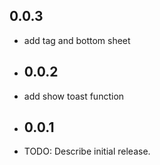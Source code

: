 ## 0.0.3

* add tag and bottom sheet
* ## 0.0.2

* add show toast function
* ## 0.0.1

* TODO: Describe initial release.
